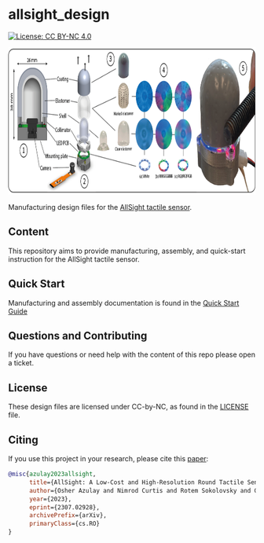 # allsight_design

[![License: CC BY-NC 4.0](https://img.shields.io/badge/License-CC%20BY--NC%204.0-lightgrey.svg)](LICENSE)

<img height="300" src="Intro.png" alt="allsight" class="center"/>

Manufacturing design files for the [AllSight tactile sensor](https://github.com/osheraz/allsight).


## Content

This repository aims to provide manufacturing, assembly, and quick-start instruction for the AllSight tactile sensor.


## Quick Start

Manufacturing and assembly documentation is found in the [Quick Start Guide](https://docs.google.com/document/d/1w17rNp5aecgzT3BPEN_t8wV7Ci-CQgCzxq583NlFb_A/edit?usp=sharing)


## Questions and Contributing

If you have questions or need help with the content of this repo please open a ticket.

## License
These design files are licensed under CC-by-NC, as found in the [LICENSE](LICENSE) file.

## Citing
If you use this project in your research, please cite this [paper](https://arxiv.org/abs/2307.02928):

```BibTeX
@misc{azulay2023allsight,
      title={AllSight: A Low-Cost and High-Resolution Round Tactile Sensor with Zero-Shot Learning Capability}, 
      author={Osher Azulay and Nimrod Curtis and Rotem Sokolovsky and Guy Levitski and Daniel Slomovik and Guy Lilling and Avishai Sintov},
      year={2023},
      eprint={2307.02928},
      archivePrefix={arXiv},
      primaryClass={cs.RO}
}

```
